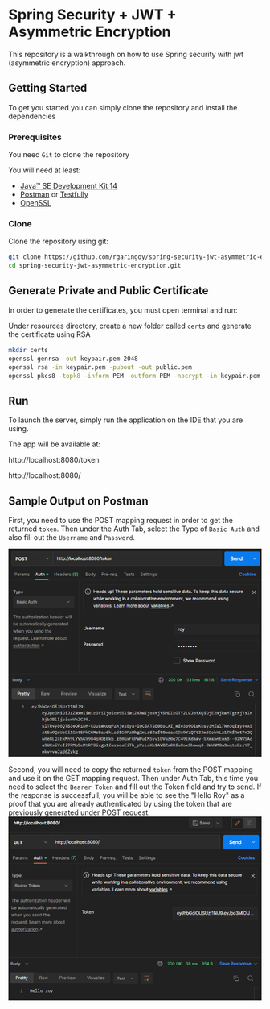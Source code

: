 # Spring Security + JWT + Asymmetric Encryption

This repository is a walkthrough on how to use Spring security with jwt (asymmetric encryption) approach.

## Getting Started

To get you started you can simply clone the repository and install the dependencies

### Prerequisites

You need `Git` to clone the repository

You will need at least:

* [Java™ SE Development Kit 14](https://www.oracle.com/java/technologies/downloads/https:/)
* [Postman](https://www.postman.com/downloads/) or [Testfully](https://testfully.io/blog/testfully-desktop-app/https:/)
* [OpenSSL](https://www.openssl.org/source/)

### Clone

Clone the repository using git:

```bash
git clone https://github.com/rgaringoy/spring-security-jwt-asymmetric-encryption.git
cd spring-security-jwt-asymmetric-encryption.git
```

## Generate Private and Public Certificate

In order to generate the certificates, you must open terminal and run:

Under resources directory, create a new folder called `certs` and generate the certificate using RSA

```bash
mkdir certs
openssl genrsa -out keypair.pem 2048
openssl rsa -in keypair.pem -pubout -out public.pem
openssl pkcs8 -topk8 -inform PEM -outform PEM -nocrypt -in keypair.pem -out private.pem
```

## Run

To launch the server, simply run the application on the IDE that you are using.

The app will be available at:

http://localhost:8080/token


http://localhost:8080/

## Sample Output on Postman

First, you need to use the POST mapping request in order to get the returned `token`. Then under the Auth Tab, select the Type of `Basic Auth` and also fill out the `Username` and `Password`.

![img_2.png](src/main/resources/img/img_2.png)


Second, you will need to copy the returned `token` from the POST mapping and use it on the GET mapping request. Then under Auth Tab, this time you need to select the `Bearer Token` and fill out the Token field and try to send. If the response is successfull, you will be able to see the "Hello Roy" as a proof that you are already authenticated by using the token that are previously generated under POST request.
![img_1.png](src/main/resources/img/img_1.png)
